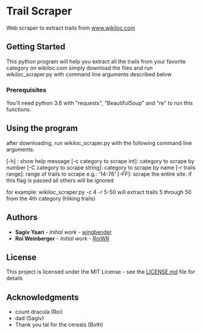 # Trail Scraper

Web scraper to extract trails from www.wikiloc.com

## Getting Started

This python program will help you extract all the trails from your favorite category on wikiloc.com
simply download the files and run wikiloc_scraper.py with command line arguments described below

### Prerequisites

You'll need python 3.6 with "requests", "BeautifulSoup" and "re" to run this functions.


## Using the program
after downloading, run wikiloc_scraper.py with the following command line arguments:

[-h] : show help message
[-c category to scrape int]: category to scrape by number
[-C category to scrape string]: category to scrape by name
[-r trails range]: range of trails to scrape e.g.: '14-76'
[-FF]: scrape the entire site. if this flag is passed all others will be ignored


for example: 
  wikiloc_scraper.py -c 4 -r 5-50
  will extract trails 5 through 50 from the 4th category (Hiking trails)

## Authors

* **Sagiv Yaari** - *Initial work* - [wingbender](https://github.com/wingbender)
* **Roi Weinberger** - *Initial work* - [RoiWR](https://github.com/roiwr)

## License

This project is licensed under the MIT License - see the [LICENSE.md](LICENSE.md) file for details

## Acknowledgments


* count dracula (Roi)
* dad (Sagiv)
* Thank you tal for the cereals (Both)
